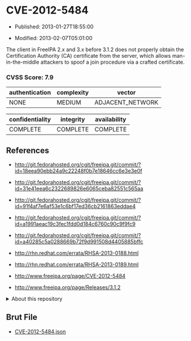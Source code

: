 # CVE-2012-5484

- Published: 2013-01-27T18:55:00

- Modified: 2013-02-07T05:01:00

The client in FreeIPA 2.x and 3.x before 3.1.2 does not properly obtain the Certification Authority (CA) certificate from the server, which allows man-in-the-middle attackers to spoof a join procedure via a crafted certificate.

### CVSS Score: **7.9**

| authentication | complexity | vector |
| --- | --- | --- |
| NONE | MEDIUM | ADJACENT_NETWORK |

| confidentiality | integrity | availability |
| --- | --- | --- |
| COMPLETE | COMPLETE | COMPLETE |

## References

* http://git.fedorahosted.org/cgit/freeipa.git/commit/?id=18eea90ebb24a9c22248f0b7e18646cc6e3e3e0f

* http://git.fedorahosted.org/cgit/freeipa.git/commit/?id=31e41eea6c2322689826e6065ceba82551c565aa

* http://git.fedorahosted.org/cgit/freeipa.git/commit/?id=91f4af7e6af53e1c6bf17ed36cb2161863eddae4

* http://git.fedorahosted.org/cgit/freeipa.git/commit/?id=a1991aeac19c3fec1fdd0d184c6760c90c9f9fc9

* http://git.fedorahosted.org/cgit/freeipa.git/commit/?id=a40285c5a0288669b72f9d991508d4405885bffc

* http://rhn.redhat.com/errata/RHSA-2013-0188.html

* http://rhn.redhat.com/errata/RHSA-2013-0189.html

* http://www.freeipa.org/page/CVE-2012-5484

* http://www.freeipa.org/page/Releases/3.1.2

<details>
<summary>About this repository</summary> 

  This repository is part of the project [Live Hack CVE](https://github.com/Live-Hack-CVE). Main website can be found [www.live-hack.org](https://www.live-hack.org) 
  
  Made by [Sn0wAlice](https://github.com/Sn0wAlice) for the people that care about security and need to have a feed of the latest CVEs. Hope you enjoy it, don't forget to star the repo and follow me on [Twitter](https://twitter.com/Sn0wAlice) and [Github](https://github.com/Sn0wAlice). And that is my [personnal website](https://www.alice-snow.me/)

  - [Home Page](https://github.com/Live-Hack-CVE)
  - [Framework](https://github.com/Live-Hack-CVE/cve-framework)
  - [CVE database](https://github.com/Live-Hack-CVE/full_database)
  - [Changelog](https://github.com/Live-Hack-CVE/Changelog)
</details>

## Brut File

* [CVE-2012-5484.json](https://raw.githubusercontent.com/Live-Hack-CVE/full_database/main/cves/2012/CVE-2012-5484.json)

